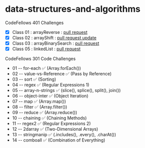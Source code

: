 # data-structures-and-algorithms
CodeFellows 401 Challenges

 - [x] Class 01 : arrayReverse : [pull request](https://github.com/astrokd/data-structures-and-algorithms/pull/30)
 - [x] Class 02 : arrayShift : [pull request update](https://github.com/astrokd/data-structures-and-algorithms/pull/32)
 - [x] Class 03 : arrayBinarySearch : [pull request](https://github.com/astrokd/data-structures-and-algorithms/pull/33)
 - [x] Class 05 : linkedList : [pull request](https://github.com/astrokd/data-structures-and-algorithms/pull/34)

CodeFellows 301 Code Challenges

- 01 -- for-each ✅ (Array.forEach())
- 02 -- value-vs-Reference ✅ (Pass by Reference)
- 03 -- sort ✅ (Sorting)
- 04 -- regex ✅ (Regular Expressions 1)
- 05 -- array-n-strings ✅ (slice(), splice(), split(), join())
- 06 -- object-inter ✅ (Object Iteration)
- 07 -- map ✅ (Array.map())
- 08 -- filter ✅ (Array.filter())
- 09 -- reduce ✅ (Array.reduce())
- 10 -- chaining ✅ (Chaining Methods)
- 11 -- regex2 ✅ (Regular Expressions 2)
- 12 -- 2darray ✅ (Two-Dimensional Arrays)
- 13 -- stringmanip ✅ (.includes(), .every(), .charAt())
- 14 -- comboall ✅ (Combination of Everything)

